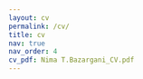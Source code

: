 ```yaml
---
layout: cv
permalink: /cv/
title: cv 
nav: true
nav_order: 4
cv_pdf: Nima T.Bazargani_CV.pdf
---
```


